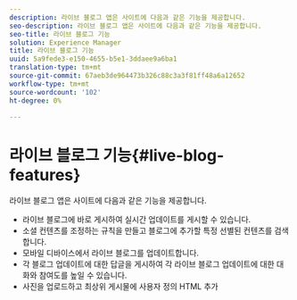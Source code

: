 ```yaml
---
description: 라이브 블로그 앱은 사이트에 다음과 같은 기능을 제공합니다.
seo-description: 라이브 블로그 앱은 사이트에 다음과 같은 기능을 제공합니다.
seo-title: 라이브 블로그 기능
solution: Experience Manager
title: 라이브 블로그 기능
uuid: 5a9fede3-e150-4655-b5e1-3ddaee9a6ba1
translation-type: tm+mt
source-git-commit: 67aeb3de964473b326c88c3a3f81ff48a6a12652
workflow-type: tm+mt
source-wordcount: '102'
ht-degree: 0%

---
```



# 라이브 블로그 기능{#live-blog-features}

라이브 블로그 앱은 사이트에 다음과 같은 기능을 제공합니다.



* 라이브 블로그에 바로 게시하여 실시간 업데이트를 게시할 수 있습니다.
* 소셜 컨텐츠를 조정하는 규칙을 만들고 블로그에 추가할 특정 선별된 컨텐츠를 검색합니다.
* 모바일 디바이스에서 라이브 블로그를 업데이트합니다.
* 각 블로그 업데이트에 대한 답글을 게시하여 각 라이브 블로그 업데이트에 대한 대화와 참여도를 높일 수 있습니다.
* 사진을 업로드하고 최상위 게시물에 사용자 정의 HTML 추가

